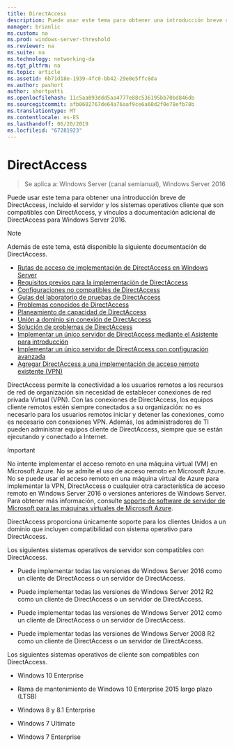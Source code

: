 ```yaml
---
title: DirectAccess
description: Puede usar este tema para obtener una introducción breve de DirectAccess en Windows Server 2016.
manager: brianlic
ms.custom: na
ms.prod: windows-server-threshold
ms.reviewer: na
ms.suite: na
ms.technology: networking-da
ms.tgt_pltfrm: na
ms.topic: article
ms.assetid: 6b71d18e-1939-4fc0-bb42-29e0e5ffc8da
ms.author: pashort
author: shortpatti
ms.openlocfilehash: 11c5aa093ddd5aa4777e88c536195bb70bd846db
ms.sourcegitcommit: afb0602767de64a76aaf9ce6a60d2f0e78efb78b
ms.translationtype: MT
ms.contentlocale: es-ES
ms.lasthandoff: 06/20/2019
ms.locfileid: "67281923"
---
```

# <a name="directaccess"></a>DirectAccess

>Se aplica a: Windows Server (canal semianual), Windows Server 2016

Puede usar este tema para obtener una introducción breve de DirectAccess, incluido el servidor y los sistemas operativos cliente que son compatibles con DirectAccess, y vínculos a documentación adicional de DirectAccess para Windows Server 2016.  
  
> [!NOTE]  
> Además de este tema, está disponible la siguiente documentación de DirectAccess.  
>   
> -   [Rutas de acceso de implementación de DirectAccess en Windows Server](DirectAccess-Deployment-Paths-in-Windows-Server.md)  
> -   [Requisitos previos para la implementación de DirectAccess](Prerequisites-for-Deploying-DirectAccess.md)  
> -   [Configuraciones no compatibles de DirectAccess](DirectAccess-Unsupported-Configurations.md)  
> -   [Guías del laboratorio de pruebas de DirectAccess](DirectAccess-Test-Lab-Guides.md)  
> -   [Problemas conocidos de DirectAccess](DirectAccess-Known-Issues.md)  
> -   [Planeamiento de capacidad de DirectAccess](DirectAccess-Capacity-Planning.md) 
> -   [Unión a dominio sin conexión de DirectAccess](DirectAccess-Offline-Domain-Join.md)  
> -   [Solución de problemas de DirectAccess](Troubleshooting-DirectAccess.md)  
> -   [Implementar un único servidor de DirectAccess mediante el Asistente para introducción](single-server-wizard/Deploy-a-Single-DirectAccess-Server-Using-the-Getting-Started-Wizard.md)  
> -   [Implementar un único servidor de DirectAccess con configuración avanzada](single-server-advanced/Deploy-a-Single-DirectAccess-Server-with-Advanced-Settings.md)  
> -   [Agregar DirectAccess a una implementación de acceso remoto existente (VPN)](add-to-existing-vpn/Add-DirectAccess-to-an-Existing-Remote-Access-VPN-Deployment.md)  
  
DirectAccess permite la conectividad a los usuarios remotos a los recursos de red de organización sin necesidad de establecer conexiones de red privada Virtual (VPN). Con las conexiones de DirectAccess, los equipos cliente remotos estén siempre conectados a su organización: no es necesario para los usuarios remotos iniciar y detener las conexiones, como es necesario con conexiones VPN. Además, los administradores de TI pueden administrar equipos cliente de DirectAccess, siempre que se están ejecutando y conectado a Internet.

>[!IMPORTANT]
>No intente implementar el acceso remoto en una máquina virtual \(VM\) en Microsoft Azure. No se admite el uso de acceso remoto en Microsoft Azure. No se puede usar el acceso remoto en una máquina virtual de Azure para implementar la VPN, DirectAccess o cualquier otra característica de acceso remoto en Windows Server 2016 o versiones anteriores de Windows Server. Para obtener más información, consulte [soporte de software de servidor de Microsoft para las máquinas virtuales de Microsoft Azure](https://support.microsoft.com/help/2721672/microsoft-server-software-support-for-microsoft-azure-virtual-machines).
  
DirectAccess proporciona únicamente soporte para los clientes Unidos a un dominio que incluyen compatibilidad con sistema operativo para DirectAccess.  
  
Los siguientes sistemas operativos de servidor son compatibles con DirectAccess.  
  
-   Puede implementar todas las versiones de Windows Server 2016 como un cliente de DirectAccess o un servidor de DirectAccess.  
  
-   Puede implementar todas las versiones de Windows Server 2012 R2 como un cliente de DirectAccess o un servidor de DirectAccess.  
  
-   Puede implementar todas las versiones de Windows Server 2012 como un cliente de DirectAccess o un servidor de DirectAccess.  
  
-   Puede implementar todas las versiones de Windows Server 2008 R2 como un cliente de DirectAccess o un servidor de DirectAccess.  
  
Los siguientes sistemas operativos de cliente son compatibles con DirectAccess.  
  
-   Windows 10 Enterprise  
  
-   Rama de mantenimiento de Windows 10 Enterprise 2015 largo plazo (LTSB)  
  
-   Windows 8 y 8.1 Enterprise  
  
-   Windows 7 Ultimate  
  
-   Windows 7 Enterprise
